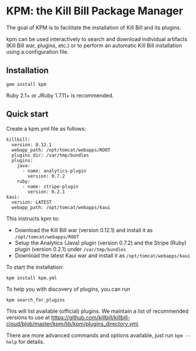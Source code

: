 KPM: the Kill Bill Package Manager
==================================

The goal of KPM is to facilitate the installation of Kill Bill and its plugins.

kpm can be used interactively to search and download individual artifacts (Kill Bill war, plugins, etc.) or to perform an automatic Kill Bill installation using a configuration file.

Installation
------------

    gem install kpm

Ruby 2.1+ or JRuby 1.7.11+ is recommended.

Quick start
-----------

Create a kpm.yml file as follows:

    killbill:
      version: 0.12.1
      webapp_path: /opt/tomcat/webapps/ROOT
      plugins_dir: /var/tmp/bundles
      plugins:
        java:
          - name: analytics-plugin
            version: 0.7.2
        ruby:
          - name: stripe-plugin
            version: 0.2.1
    kaui:
      version: LATEST
      webapp_path: /opt/tomcat/webapps/kaui

This instructs kpm to:
* Download the Kill Bill war (version 0.12.1) and install it as `/opt/tomcat/webapps/ROOT`
* Setup the Analytics (Java) plugin (version 0.7.2) and the Stripe (Ruby) plugin (version 0.2.1) under `/var/tmp/bundles`
* Download the latest Kaui war and install it as `/opt/tomcat/webapps/kaui`

To start the installation:

    kpm install kpm.yml

To help you with discovery of plugins, you can run

    kpm search_for_plugins

This will list available (official) plugins. We maintain a list of recommended versions to use at https://github.com/killbill/killbill-cloud/blob/master/kpm/lib/kpm/plugins_directory.yml.

There are more advanced commands and options available, just run `kpm --help` for details.
